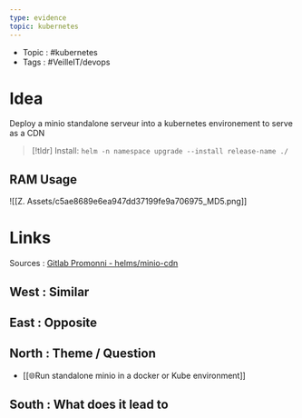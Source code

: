 ```yaml
---
type: evidence
topic: kubernetes 
---
```


- Topic : #kubernetes 
- Tags : #VeilleIT/devops 

# Idea


Deploy a minio standalone serveur into a kubernetes environement to serve as a CDN


> [!tldr] 
> Install: `helm -n namespace upgrade --install release-name ./` 


## RAM Usage

![[Z. Assets/c5ae8689e6ea947dd37199fe9a706975_MD5.png]]

# Links

Sources : [Gitlab Promonni - helms/minio-cdn](https://git.promonni.com/helms/minio-cdn)

## West : Similar

## East : Opposite

## North : Theme / Question

- [[🌐Run standalone minio in a docker or Kube environment]]

## South : What does it lead to


